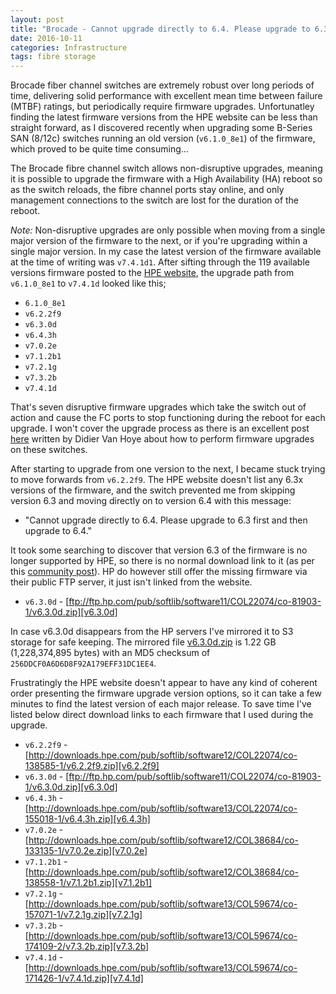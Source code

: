 ```yaml
---
layout: post
title: "Brocade - Cannot upgrade directly to 6.4. Please upgrade to 6.3 first and then upgrade to 6.4."
date: 2016-10-11
categories: Infrastructure
tags: fibre storage
---
```


Brocade fiber channel switches are extremely robust over long periods of time, delivering solid performance with excellent mean time between failure (MTBF) ratings, but periodically require firmware upgrades. Unfortunatley finding the latest firmware versions from the HPE website can be less than straight forward, as I discovered recently when upgrading some B-Series SAN (8/12c) switches running an old version (`v6.1.0_8e1`) of the firmware, which proved to be quite time consuming...

<!--excerpt-->

The Brocade fibre channel switch allows non-disruptive upgrades, meaning it is possible to upgrade the firmware with a High Availability (HA) reboot so as the switch reloads, the fibre channel ports stay online, and only management connections to the switch are lost for the duration of the reboot.

*Note:* Non-disruptive upgrades are only possible when moving from a single major version of the firmware to the next, or if you're upgrading within a single major version. In my case the latest version of the firmware available at the time of writing was `v7.4.1d1`. After sifting through the 119 available versions firmware posted to the [HPE website][hpe-firmware], the upgrade path from `v6.1.0_8e1` to `v7.4.1d` looked like this;

* `6.1.0_8e1`
* `v6.2.2f9`
* `v6.3.0d`
* `v6.4.3h`
* `v7.0.2e`
* `v7.1.2b1`
* `v7.2.1g`
* `v7.3.2b`
* `v7.4.1d`

That's seven disruptive firmware upgrades which take the switch out of action and cause the FC ports to stop functioning during the reboot for each upgrade. I won't cover the upgrade process as there is an excellent post [here][workinghardinit] written by Didier Van Hoye about how to perform firmware upgrades on these switches.

After starting to upgrade from one version to the next, I became stuck trying to move forwards from `v6.2.2f9`. The HPE website doesn't list any 6.3x versions of the firmware, and the switch prevented me from skipping version 6.3 and moving directly on to version 6.4 with this message:

* "Cannot upgrade directly to 6.4. Please upgrade to 6.3 first and then upgrade to 6.4."

It took some searching to discover that version 6.3 of the firmware is no longer supported by HPE, so there is no normal download link to it (as per this [community post][hpe-community]). HP do however still offer the missing firmware via their public FTP server, it just isn't linked from the website.

* `v6.3.0d` - [ftp://ftp.hp.com/pub/softlib/software11/COL22074/co-81903-1/v6.3.0d.zip][v6.3.0d]

In case v6.3.0d disappears from the HP servers I've mirrored it to S3 storage for safe keeping. The mirrored file [v6.3.0d.zip][s3-63-firmware] is 1.22 GB (1,228,374,895 bytes) with an MD5 checksum of `256DDCF0A6D6D8F92A179EFF31DC1EE4`.

Frustratingly the HPE website doesn't appear to have any kind of coherent order presenting the firmware upgrade version options, so it can take a few minutes to find the latest version of each major release. To save time I've listed below direct download links to each firmware that I used during the upgrade.

* `v6.2.2f9` - [http://downloads.hpe.com/pub/softlib/software12/COL22074/co-138585-1/v6.2.2f9.zip][v6.2.2f9]
* `v6.3.0d` - [ftp://ftp.hp.com/pub/softlib/software11/COL22074/co-81903-1/v6.3.0d.zip][v6.3.0d]
* `v6.4.3h` - [http://downloads.hpe.com/pub/softlib/software13/COL22074/co-155018-1/v6.4.3h.zip][v6.4.3h]
* `v7.0.2e` - [http://downloads.hpe.com/pub/softlib/software12/COL38684/co-133135-1/v7.0.2e.zip][v7.0.2e]
* `v7.1.2b1` - [http://downloads.hpe.com/pub/softlib/software12/COL38684/co-138558-1/v7.1.2b1.zip][v7.1.2b1]
* `v7.2.1g` - [http://downloads.hpe.com/pub/softlib/software13/COL59674/co-157071-1/v7.2.1g.zip][v7.2.1g]
* `v7.3.2b` - [http://downloads.hpe.com/pub/softlib/software13/COL59674/co-174109-2/v7.3.2b.zip][v7.3.2b]
* `v7.4.1d` - [http://downloads.hpe.com/pub/softlib/software13/COL59674/co-171426-1/v7.4.1d.zip][v7.4.1d]





[hpe-firmware]: http://h20566.www2.hpe.com/hpsc/swd/public/readIndex?sp4ts.oid=5332779&swLangOid=8&swEnvOid=54
[workinghardinit]: https://blog.workinghardinit.work/2015/12/15/upgrade-the-firmware-on-a-brocade-fibre-channel-switch/
[hpe-community]: https://community.hpe.com/t5/Storage-Area-Networks-SAN-Small/B-Series-8-8-AM866A-No-Firmware-6-3x-available/td-p/6755407
[s3-63-firmware]: https://s3-eu-west-1.amazonaws.com/pingfu/firmware/brocade/b-series/v6.3.0d.zip
[v6.2.2f9]: http://downloads.hpe.com/pub/softlib/software12/COL22074/co-138585-1/v6.2.2f9.zip
[v6.3.0d]: ftp://ftp.hp.com/pub/softlib/software11/COL22074/co-81903-1/v6.3.0d.zip
[v6.4.3h]: http://downloads.hpe.com/pub/softlib/software13/COL22074/co-155018-1/v6.4.3h.zip
[v7.0.2e]: http://downloads.hpe.com/pub/softlib/software12/COL38684/co-133135-1/v7.0.2e.zip
[v7.1.2b1]: http://downloads.hpe.com/pub/softlib/software12/COL38684/co-138558-1/v7.1.2b1.zip
[v7.2.1g]: http://downloads.hpe.com/pub/softlib/software13/COL59674/co-157071-1/v7.2.1g.zip
[v7.3.2b]: http://downloads.hpe.com/pub/softlib/software13/COL59674/co-174109-2/v7.3.2b.zip
[v7.4.1d]: http://downloads.hpe.com/pub/softlib/software13/COL59674/co-171426-1/v7.4.1d.zip



